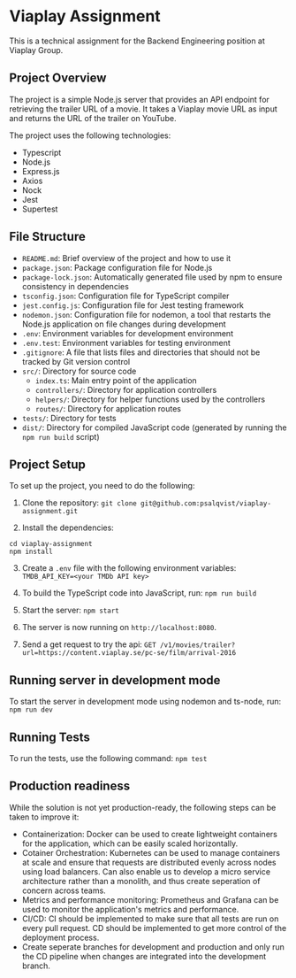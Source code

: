 # Viaplay Assignment

This is a technical assignment for the Backend Engineering position at Viaplay Group.

## Project Overview

The project is a simple Node.js server that provides an API endpoint for retrieving the trailer URL of a movie. It takes a Viaplay movie URL as input and returns the URL of the trailer on YouTube.

The project uses the following technologies:

- Typescript
- Node.js
- Express.js
- Axios
- Nock
- Jest
- Supertest

## File Structure

- `README.md`: Brief overview of the project and how to use it
- `package.json`: Package configuration file for Node.js
- `package-lock.json`: Automatically generated file used by npm to ensure consistency in dependencies
- `tsconfig.json`: Configuration file for TypeScript compiler
- `jest.config.js`: Configuration file for Jest testing framework
- `nodemon.json`: Configuration file for nodemon, a tool that restarts the Node.js application on file changes during development
- `.env`: Environment variables for development environment
- `.env.test`: Environment variables for testing environment
- `.gitignore`: A file that lists files and directories that should not be tracked by Git version control
- `src/`: Directory for source code
  - `index.ts`: Main entry point of the application
  - `controllers/`: Directory for application controllers
  - `helpers/`: Directory for helper functions used by the controllers
  - `routes/`: Directory for application routes
- `tests/`: Directory for tests
- `dist/`: Directory for compiled JavaScript code (generated by running the `npm run build` script)

## Project Setup

To set up the project, you need to do the following:

1. Clone the repository: `git clone git@github.com:psalqvist/viaplay-assignment.git`

2. Install the dependencies:

```
cd viaplay-assignment
npm install
```

3. Create a `.env` file with the following environment variables: `TMDB_API_KEY=<your TMDb API key>`

4. To build the TypeScript code into JavaScript, run: `npm run build`

5. Start the server: `npm start`

6. The server is now running on `http://localhost:8080`.

7. Send a get request to try the api: `GET /v1/movies/trailer?url=https://content.viaplay.se/pc-se/film/arrival-2016`

## Running server in development mode

To start the server in development mode using nodemon and ts-node, run: `npm run dev`

## Running Tests

To run the tests, use the following command: `npm test`

## Production readiness

While the solution is not yet production-ready, the following steps can be taken to improve it:

- Containerization: Docker can be used to create lightweight containers for the application, which can be easily scaled horizontally.
- Cotainer Orchestration: Kubernetes can be used to manage containers at scale and ensure that requests are distributed evenly across nodes using load balancers. Can also enable us to develop a micro service architecture rather than a monolith, and thus create seperation of concern across teams.
- Metrics and performance monitoring: Prometheus and Grafana can be used to monitor the application's metrics and performance.
- CI/CD: CI should be implemented to make sure that all tests are run on every pull request. CD should be implemented to get more control of the deployment process.
- Create seperate branches for development and production and only run the CD pipeline when changes are integrated into the development branch.




